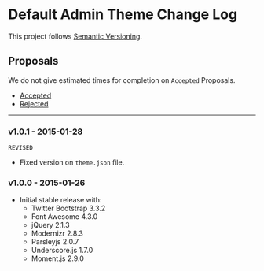 # Default Admin Theme Change Log

This project follows [Semantic Versioning](CONTRIBUTING.md).

## Proposals

We do not give estimated times for completion on `Accepted` Proposals.

- [Accepted](https://github.com/cartalyst/theme-default-admin/labels/Accepted)
- [Rejected](https://github.com/cartalyst/theme-default-admin/labels/Rejected)

---

### v1.0.1 - 2015-01-28

`REVISED`

- Fixed version on `theme.json` file.

### v1.0.0 - 2015-01-26

- Initial stable release with:
	- Twitter Bootstrap 3.3.2
	- Font Awesome 4.3.0
	- jQuery 2.1.3
	- Modernizr 2.8.3
	- Parsleyjs 2.0.7
	- Underscore.js 1.7.0
	- Moment.js 2.9.0
